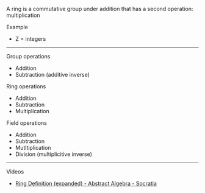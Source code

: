 A ring is a commutative group under addition that has a second operation: multiplication

Example
* Z = integers
- - - -

Group operations
* Addition
* Subtraction (additive inverse)

Ring operations
* Addition
* Subtraction
* Multiplication
   
Field operations
* Addition
* Subtraction
* Mutltiplication
* Division (multiplicitive inverse)

- - - -

Videos
* [Ring Definition (expanded) - Abstract Algebra - Socratia](https://youtu.be/j_f7O-4Rb9U?si=pCUN7b2ffXIqGqN6)
